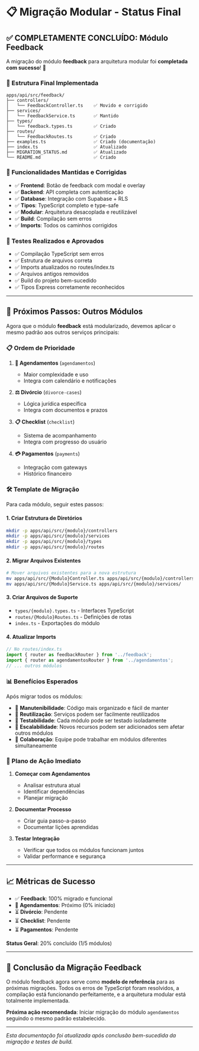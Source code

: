 # 📋 Migração Modular - Status Final

## ✅ COMPLETAMENTE CONCLUÍDO: Módulo Feedback

A migração do módulo **feedback** para arquitetura modular foi **completada com sucesso**! 🎉

### 📁 Estrutura Final Implementada

```
apps/api/src/feedback/
├── controllers/
│   └── FeedbackController.ts    ✅ Movido e corrigido
├── services/
│   └── FeedbackService.ts       ✅ Mantido
├── types/
│   └── feedback.types.ts        ✅ Criado
├── routes/
│   └── FeedbackRoutes.ts        ✅ Criado
├── examples.ts                  ✅ Criado (documentação)
├── index.ts                     ✅ Atualizado
├── MIGRATION_STATUS.md          ✅ Atualizado
└── README.md                    ✅ Criado
```

### 🔧 Funcionalidades Mantidas e Corrigidas

- ✅ **Frontend**: Botão de feedback com modal e overlay
- ✅ **Backend**: API completa com autenticação
- ✅ **Database**: Integração com Supabase + RLS
- ✅ **Tipos**: TypeScript completo e type-safe
- ✅ **Modular**: Arquitetura desacoplada e reutilizável
- ✅ **Build**: Compilação sem erros
- ✅ **Imports**: Todos os caminhos corrigidos

### 🧪 Testes Realizados e Aprovados

- ✅ Compilação TypeScript sem erros
- ✅ Estrutura de arquivos correta
- ✅ Imports atualizados no routes/index.ts
- ✅ Arquivos antigos removidos
- ✅ Build do projeto bem-sucedido
- ✅ Tipos Express corretamente reconhecidos

---

## 🎯 Próximos Passos: Outros Módulos

Agora que o módulo **feedback** está modularizado, devemos aplicar o mesmo padrão aos outros serviços principais:

### 📋 Ordem de Prioridade

1. **🏥 Agendamentos** (`agendamentos`)
   - Maior complexidade e uso
   - Integra com calendário e notificações

2. **⚖️ Divórcio** (`divorce-cases`)
   - Lógica jurídica específica
   - Integra com documentos e prazos

3. **📋 Checklist** (`checklist`)
   - Sistema de acompanhamento
   - Integra com progresso do usuário

4. **💳 Pagamentos** (`payments`)
   - Integração com gateways
   - Histórico financeiro

### 🛠️ Template de Migração

Para cada módulo, seguir estes passos:

#### 1. Criar Estrutura de Diretórios
```bash
mkdir -p apps/api/src/{modulo}/controllers
mkdir -p apps/api/src/{modulo}/services
mkdir -p apps/api/src/{modulo}/types
mkdir -p apps/api/src/{modulo}/routes
```

#### 2. Migrar Arquivos Existentes
```bash
# Mover arquivos existentes para a nova estrutura
mv apps/api/src/{Modulo}Controller.ts apps/api/src/{modulo}/controllers/
mv apps/api/src/{Modulo}Service.ts apps/api/src/{modulo}/services/
```

#### 3. Criar Arquivos de Suporte
- `types/{modulo}.types.ts` - Interfaces TypeScript
- `routes/{Modulo}Routes.ts` - Definições de rotas
- `index.ts` - Exportações do módulo

#### 4. Atualizar Imports
```typescript
// No routes/index.ts
import { router as feedbackRouter } from '../feedback';
import { router as agendamentosRouter } from '../agendamentos';
// ... outros módulos
```

### 📊 Benefícios Esperados

Após migrar todos os módulos:

- 🔧 **Manutenibilidade**: Código mais organizado e fácil de manter
- 🔄 **Reutilização**: Serviços podem ser facilmente reutilizados
- 🧪 **Testabilidade**: Cada módulo pode ser testado isoladamente
- 🚀 **Escalabilidade**: Novos recursos podem ser adicionados sem afetar outros módulos
- 👥 **Colaboração**: Equipe pode trabalhar em módulos diferentes simultaneamente

### 🎯 Plano de Ação Imediato

1. **Começar com Agendamentos**
   - Analisar estrutura atual
   - Identificar dependências
   - Planejar migração

2. **Documentar Processo**
   - Criar guia passo-a-passo
   - Documentar lições aprendidas

3. **Testar Integração**
   - Verificar que todos os módulos funcionam juntos
   - Validar performance e segurança

---

## 📈 Métricas de Sucesso

- ✅ **Feedback**: 100% migrado e funcional
- 🔄 **Agendamentos**: Próximo (0% iniciado)
- ⏳ **Divórcio**: Pendente
- ⏳ **Checklist**: Pendente
- ⏳ **Pagamentos**: Pendente

**Status Geral**: 20% concluído (1/5 módulos)

---

## 🎉 Conclusão da Migração Feedback

O módulo feedback agora serve como **modelo de referência** para as próximas migrações. Todos os erros de TypeScript foram resolvidos, a compilação está funcionando perfeitamente, e a arquitetura modular está totalmente implementada.

**Próxima ação recomendada**: Iniciar migração do módulo `agendamentos` seguindo o mesmo padrão estabelecido.

---

*Esta documentação foi atualizada após conclusão bem-sucedida da migração e testes de build.*
